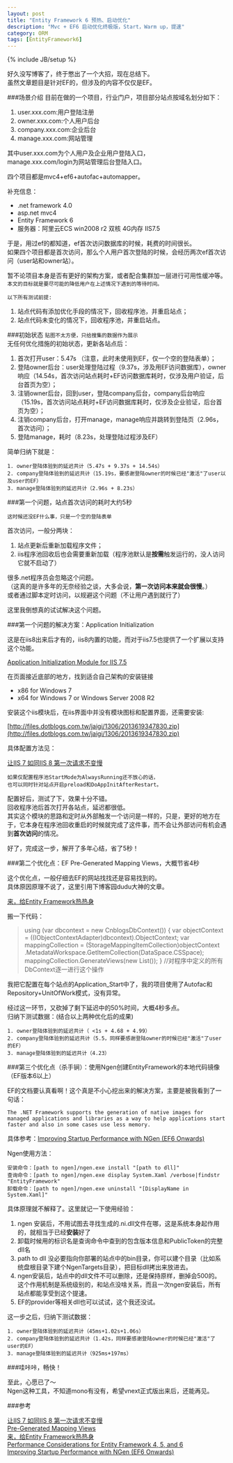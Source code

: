 ```yaml
---
layout: post
title: "Entity Framework 6 预热、启动优化"
description: "Mvc + EF6 启动优化终极版，Start，Warm up，提速"
category: ORM
tags: [EntityFramework6]
---
```

{% include JB/setup %}

好久没写博客了，终于憋出了一个大招，现在总结下。  
虽然文章题目是针对EF的，但涉及的内容不仅仅是EF。

###场景介绍
目前在做的一个项目，行业门户，项目部分站点按域名划分如下：

1. user.xxx.com:用户登陆注册
2. owner.xxx.com:个人用户后台
3. company.xxx.com:企业后台
4. manage.xxx.com:网站管理

其中user.xxx.com为个人用户及企业用户登陆入口，  
manage.xxx.com/login为网站管理后台登陆入口。  

四个项目都是mvc4+ef6+autofac+automapper。  

补充信息：  

* .net framework 4.0
* asp.net mvc4
* Entity Framework 6
* 服务器：阿里云ECS win2008 r2 双核 4G内存 IIS7.5

于是，用过ef的都知道，ef首次访问数据库的时候，耗费的时间很长。  
如果四个项目都是首次访问，那么个人用户首次登陆的时候，会经历两次ef首次访问（user站和owner站）。

暂不论项目本身是否有更好的架构方案，或者配合集群加一层进行可用性缓冲等。  
`本文的目标就是要尽可能的降低用户在上述情况下遇到的等待时间。`

`以下所有测试前提:`

1. 站点代码有添加优化手段的情况下，回收程序池，并重启站点；
2. 站点代码未变化的情况下，回收程序池，并重启站点。

###初始状态
`贴图不太方便，只给搜集的数据作为展示`  
无任何优化措施的初始状态，更新各站点后：

1. 首次打开user：5.47s （注意，此时未使用到EF，仅一个空的登陆表单）；
2. 登陆owner后台：user处理登陆过程（9.37s，涉及用EF访问数据库），owner响应（14.54s，首次访问站点耗时+EF访问数据库耗时，仅涉及用户验证，后台首页为空）；
3. 注销owner后台，回到user，登陆company后台，company后台响应（15.19s，首次访问站点耗时+EF访问数据库耗时，仅涉及企业验证，后台首页为空）；
4. 注销company后台，打开manage，manage响应并跳转到登陆页（2.96s，首次访问）；
5. 登陆manage，耗时（8.23s，处理登陆过程涉及EF）

简单归纳下就是：

	1. owner登陆体验到的延迟共计（5.47s + 9.37s + 14.54s）
	2. company登陆体验到的延迟共计（15.19s，要感谢登陆owner的时候已经"激活"了user以及user的EF）
	3. manage登陆体验到的延迟共计（2.96s + 8.23s）

###第一个问题，站点首次访问的耗时大约5秒

`这时候还没EF什么事，只是一个空的登陆表单`

首次访问，一般分两块：

1. 站点更新后重新加载程序文件；
2. iis程序池回收后也会需要重新加载（程序池默认是**按需**触发运行的，没人访问它就不启动了）

很多.net程序员会忽略这个问题。  
（这真的是许多年的无奈经验之谈，大多会说，**第一次访问本来就会很慢**。）  
或者通过脚本定时访问，以规避这个问题（不让用户遇到就行了）

这里我倒想真的试试解决这个问题。

###第一个问题的解决方案：Application Initialization

这是在iis8出来后才有的，iis8内置的功能，而对于iis7.5也提供了一个扩展以支持这个功能。

[Application Initialization Module for IIS 7.5](http://www.iis.net/downloads/microsoft/application-initialization)  

在页面接近底部的地方，找到适合自己架构的安装链接

* x86 for Windows 7
* x64 for Windows 7 or Windows Server 2008 R2

安装这个iis模块后，在iis界面中并没有模块图标和配置界面，还需要安装:  

[http://files.dotblogs.com.tw/jaigi/1306/2013619347830.zip](http://files.dotblogs.com.tw/jaigi/1306/2013619347830.zip)

具体配置方法见：  

[让IIS 7 如同IIS 8 第一次请求不变慢](http://www.cnblogs.com/chehaoj/p/3432100.html)

`如果仅配置程序池StartMode为AlwaysRunning还不放心的话，`  
`也可以同时针对站点开启preload和DoAppInitAfterRestart。`

配置好后，测试了下，效果十分不错。  
回收程序池后首次打开各站点，延迟都很低。  
其实这个模块的思路和定时从外部触发一个访问是一样的，只是，更好的地方在于，它本身在程序池回收重启的时候就完成了这件事，而不会让外部访问有机会遇到**首次访问**的情况。

好了，完成这一步，解开了多年心结，省了5秒！

###第二个优化点：EF Pre-Generated Mapping Views，大概节省4秒

这个优化点，一般仔细去EF的网站找找还是容易找到的。  
具体原因原理不说了，这里引用下博客园dudu大神的文章。  

[来，给Entity Framework热热身](http://www.cnblogs.com/dudu/p/entity-framework-warm-up.html)

搬一下代码：

>	
>	using (var dbcontext = new CnblogsDbContext())
>	{
>	    var objectContext = ((IObjectContextAdapter)dbcontext).ObjectContext;
>	    var mappingCollection = (StorageMappingItemCollection)objectContext
>	    	.MetadataWorkspace.GetItemCollection(DataSpace.CSSpace);
>	    mappingCollection.GenerateViews(new List<EdmSchemaError>());
>	}
>	//对程序中定义的所有DbContext逐一进行这个操作

我把它配置在每个站点的Application_Start中了，我的项目使用了Autofac和Repository+UnitOfWork模式，没有异常。

经过这一环节，又砍掉了剩下延迟中的50%时间，大概4秒多点。  
归纳下测试数据：(结合以上两种优化后的成果)

	1. owner登陆体验到的延迟共计（ <1s + 4.68 + 4.99）
	2. company登陆体验到的延迟共计（5.5，同样要感谢登陆owner的时候已经"激活"了user的EF）
	3. manage登陆体验到的延迟共计（4.23）

###第三个优化点（杀手锏）：使用Ngen创建EntityFramework的本地代码镜像（EF版本6以上）

EF的文档要认真看啊！这个真是不小心挖出来的解决方案，主要是被我看到了一句话：

	The .NET Framework supports the generation of native images for managed applications and libraries as a way to help applications start faster and also in some cases use less memory.

具体参考：[Improving Startup Performance with NGen (EF6 Onwards)](http://msdn.microsoft.com/en-us/data/dn582034)  

Ngen使用方法：

	安装命令：[path to ngen]/ngen.exe install "[path to dll]"
	查询命令：[path to ngen]/ngen.exe display System.Xaml /verbose|findstr "EntityFramework"
	卸载命令：[path to ngen]/ngen.exe uninstall "[DisplayName in System.Xaml]"

具体原理就不解释了。这里就记一下使用经验：

1. ngen 安装后，不用试图去寻找生成的.ni.dll文件在哪，这是系统本身起作用的，就相当于已经**安装**好了
2. 卸载时候用的标识名是查询命令中查到的包含版本信息和PublicToken的完整dll名
3. path to dll 没必要指向你部署的站点中的bin目录，你可以建个目录（比如系统盘根目录下建个NgenTargets目录），把目标dll拷出来放进去。
4. ngen安装后，站点中的dll文件不可以删除，还是保持原样，删掉会500的。这个作用机制是系统级别的，和站点没啥关系，而且一次ngen安装后，所有站点都能享受到这个提速。
5. EF的provider等相关dll也可以试试，这个我还没试。

这一步之后，归纳下测试数据：

	1. owner登陆体验到的延迟共计（45ms+1.02s+1.06s）
	2. company登陆体验到的延迟共计（1.42s，同样要感谢登陆owner的时候已经"激活"了user的EF）
	3. manage登陆体验到的延迟共计（925ms+197ms）

###哇咔咔，畅快！

至此，心愿已了～  
Ngen这种工具，不知道mono有没有，希望vnext正式版出来后，还能再见。  

###参考

[让IIS 7 如同IIS 8 第一次请求不变慢](http://www.cnblogs.com/chehaoj/p/3432100.html)  
[Pre-Generated Mapping Views](http://msdn.microsoft.com/en-us/data/Dn469601.aspx)  
[来，给Entity Framework热热身](http://www.cnblogs.com/dudu/p/entity-framework-warm-up.html)  
[Performance Considerations for Entity Framework 4, 5, and 6](http://msdn.microsoft.com/en-us/data/hh949853.aspx#9)  
[Improving Startup Performance with NGen (EF6 Onwards)](http://msdn.microsoft.com/en-us/data/dn582034)  
